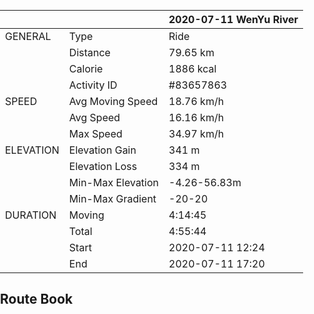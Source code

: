 <head>
	<title>leaflet-elevation.js</title>
	<meta http-equiv="Content-Type" content="text/html; charset=UTF-8">
	<meta name="viewport" content="initial-scale=1.0, user-scalable=no" />
	<style>
		html,
		body,
		.leaflet-map,
		.elevation-div {
			height: 100%;
			width: 100%;
			padding: 0px;
			margin: 0px;
		}

		.leaflet-map {
			height: 55%;
			max-height: 100vh;
			min-height: 600px;
		}

		.elevation-div {
			height: 25%;
			font: 12px/1.5 "Helvetica Neue", Arial, Helvetica, sans-serif;
		}
	</style>

	<!-- leaflet-ui -->
	<script src="https://unpkg.com/leaflet@1.3.2/dist/leaflet.js"></script>
	<script src="https://unpkg.com/leaflet-ui@0.2.5/dist/leaflet-ui.js"></script>

	<!-- leaflet-elevation -->
	<link rel="stylesheet" href="https://unpkg.com/@raruto/leaflet-elevation@1.3.0/dist/leaflet-elevation.min.css" />
	<script src="https://unpkg.com/@raruto/leaflet-elevation@1.3.0/dist/leaflet-elevation.min.js"></script>

</head>

# Wen Yu River at 2020-07-11

## Summary
Famous route, but still under construction. Because of that, the traffic is light but somehow inconvenient.

Circumstance:
- Weather is cloudy
- Temperature is Suitable
- A bit high humidity


Planning:
- Charging station inside the TongZhou canal park.
- Shops near the TongZhou canal park.
- A small town on the way, being removed.

Road situation:
- Specified lane not usable.
- Main road is good but share with cars.
- For now traffic is light, because the road still under construction.

## Personal Data

<style></style>
|           |                   | 2020-07-11 WenYu River |
| ---       | ---               | ---                    |
| GENERAL   | Type              | Ride                   |
|           | Distance          | 79.65 km               |
|           | Calorie           | 1886 kcal              |
|           | Activity ID       | #83657863              |
| SPEED     | Avg Moving Speed  | 18.76 km/h             |
|           | Avg Speed         | 16.16 km/h             |
|           | Max Speed         | 34.97 km/h             |
| ELEVATION | Elevation Gain    | 341 m                  |
|           | Elevation Loss    | 334 m                  |
|           | Min-Max Elevation | -4.26-56.83m           |
|           | Min-Max Gradient  | -20-20                 |
| DURATION  | Moving            | 4:14:45                |
|           | Total             | 4:55:44                |
|           | Start             | 2020-07-11 12:24       |
|           | End               | 2020-07-11 17:20       |

## Route Book
<div id="map" class="leaflet-map"></div>
<script>
	var opts = {
		map: {
			center: [41.4583, 12.7059],
			zoom: 5,
			fullscreenControl: false,
			resizerControl: true,
		},
		elevationControl: {
			url: "WenYuRiver_80km_20200711.gpx",
			options: {
				theme: "lightblue-theme",
				collapsed: false,
				detached: true,
				summary: "multiline",
			},
		},
		layersControl: {
			options: {
				collapsed: false,
			},
		},
	};

	var map = new L.Map('map', opts.map);

	var controlElevation = L.control.elevation(opts.elevationControl.options);
	var controlLayer = L.control.layers(null, null, opts.layersControl.options);

	controlElevation.addTo(map);
	controlElevation.load(opts.elevationControl.url);

	map.on('eledata_loaded', function(e) {
		if (!controlLayer._map) controlLayer.addTo(map);
		controlLayer.addOverlay(e.layer, e.name);
	});
</script>
